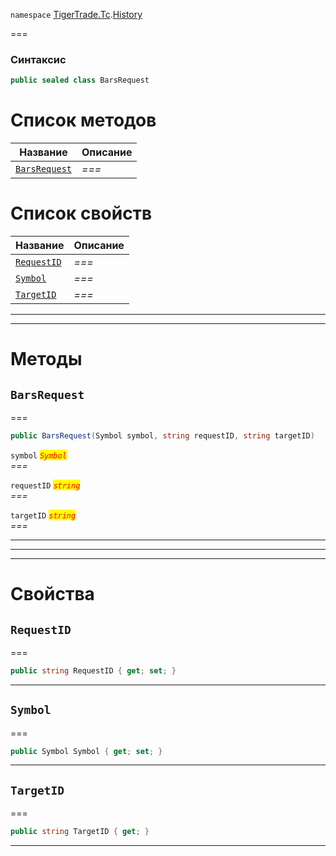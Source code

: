
`namespace` [TigerTrade.Tc](../../TigerTrade.Tc.md).[History](../../TigerTrade.Tc/History.md)


===

### Синтаксис
```csharp
public sealed class BarsRequest
```


# Список методов
| Название | Описание |
| --- | --- |
| [`BarsRequest`](#method-barsrequest) | *===* |

# Список свойств
| Название | Описание |
| --- | --- |
| [`RequestID`](#property-requestid) | *===* |
| [`Symbol`](#property-symbol) | *===* |
| [`TargetID`](#property-targetid) | *===* |





***  
***  
# Методы

## `BarsRequest`<a href="method-barsrequest" id="method-barsrequest"></a>
===
```csharp
public BarsRequest(Symbol symbol, string requestID, string targetID)
```

`symbol` <mark style="color:red;">*`Symbol`*</mark>  
 *===*  

`requestID` <mark style="color:red;">*`string`*</mark>  
 *===*  

`targetID` <mark style="color:red;">*`string`*</mark>  
 *===*  


***  
***  
 ***  
# Свойства

## `RequestID`<a href="property-requestid" id="property-requestid"></a>
===
```csharp
public string RequestID { get; set; }
```  
***

## `Symbol`<a href="property-symbol" id="property-symbol"></a>
===
```csharp
public Symbol Symbol { get; set; }
```  
***

## `TargetID`<a href="property-targetid" id="property-targetid"></a>
===
```csharp
public string TargetID { get; }
```  
***

